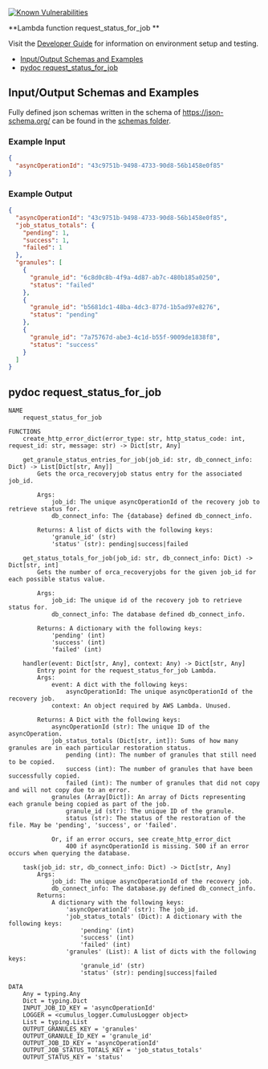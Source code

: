 [![Known Vulnerabilities](https://snyk.io/test/github/nasa/cumulus-orca/badge.svg?targetFile=tasks/copy_files_to_archive/requirements.txt)](https://snyk.io/test/github/nasa/cumulus-orca?targetFile=tasks/copy_files_to_archive/requirements.txt)

**Lambda function request_status_for_job **

Visit the [Developer Guide](https://nasa.github.io/cumulus-orca/docs/developer/development-guide/code/contrib-code-intro) for information on environment setup and testing.

- [Input/Output Schemas and Examples](#input-output-schemas)
- [pydoc request_status_for_job](#pydoc)

<a name="input-output-schemas"></a>
## Input/Output Schemas and Examples
Fully defined json schemas written in the schema of https://json-schema.org/ can be found in the [schemas folder](schemas).

### Example Input
```json
{
  "asyncOperationId": "43c9751b-9498-4733-90d8-56b1458e0f85"
}
```

### Example Output
```json
{
  "asyncOperationId": "43c9751b-9498-4733-90d8-56b1458e0f85",
  "job_status_totals": {
    "pending": 1,
    "success": 1,
    "failed": 1
  },
  "granules": [
    {
      "granule_id": "6c8d0c8b-4f9a-4d87-ab7c-480b185a0250",
      "status": "failed"
    },
    {
      "granule_id": "b5681dc1-48ba-4dc3-877d-1b5ad97e8276",
      "status": "pending"
    },
    {
      "granule_id": "7a75767d-abe3-4c1d-b55f-9009de1838f8",
      "status": "success"
    }
  ]
}
```
<a name="pydoc"></a>
## pydoc request_status_for_job
```
NAME
    request_status_for_job

FUNCTIONS
    create_http_error_dict(error_type: str, http_status_code: int, request_id: str, message: str) -> Dict[str, Any]
    
    get_granule_status_entries_for_job(job_id: str, db_connect_info: Dict) -> List[Dict[str, Any]]
        Gets the orca_recoveryjob status entry for the associated job_id.
        
        Args:
            job_id: The unique asyncOperationId of the recovery job to retrieve status for.
            db_connect_info: The {database} defined db_connect_info.
        
        Returns: A list of dicts with the following keys:
            'granule_id' (str)
            'status' (str): pending|success|failed
    
    get_status_totals_for_job(job_id: str, db_connect_info: Dict) -> Dict[str, int]
        Gets the number of orca_recoveryjobs for the given job_id for each possible status value.
        
        Args:
            job_id: The unique id of the recovery job to retrieve status for.
            db_connect_info: The database defined db_connect_info.
        
        Returns: A dictionary with the following keys:
            'pending' (int)
            'success' (int)
            'failed' (int)
    
    handler(event: Dict[str, Any], context: Any) -> Dict[str, Any]
        Entry point for the request_status_for_job Lambda.
        Args:
            event: A dict with the following keys:
                asyncOperationId: The unique asyncOperationId of the recovery job.
            context: An object required by AWS Lambda. Unused.
        
        Returns: A Dict with the following keys:
            asyncOperationId (str): The unique ID of the asyncOperation.
            job_status_totals (Dict[str, int]): Sums of how many granules are in each particular restoration status.
                pending (int): The number of granules that still need to be copied.
                success (int): The number of granules that have been successfully copied.
                failed (int): The number of granules that did not copy and will not copy due to an error.
            granules (Array[Dict]): An array of Dicts representing each granule being copied as part of the job.
                granule_id (str): The unique ID of the granule.
                status (str): The status of the restoration of the file. May be 'pending', 'success', or 'failed'.
        
            Or, if an error occurs, see create_http_error_dict
                400 if asyncOperationId is missing. 500 if an error occurs when querying the database.
    
    task(job_id: str, db_connect_info: Dict) -> Dict[str, Any]
        Args:
            job_id: The unique asyncOperationId of the recovery job.
            db_connect_info: The database.py defined db_connect_info.
        Returns:
            A dictionary with the following keys:
                'asyncOperationId' (str): The job_id.
                'job_status_totals' (Dict): A dictionary with the following keys:
                    'pending' (int)
                    'success' (int)
                    'failed' (int)
                'granules' (List): A list of dicts with the following keys:
                    'granule_id' (str)
                    'status' (str): pending|success|failed

DATA
    Any = typing.Any
    Dict = typing.Dict
    INPUT_JOB_ID_KEY = 'asyncOperationId'
    LOGGER = <cumulus_logger.CumulusLogger object>
    List = typing.List
    OUTPUT_GRANULES_KEY = 'granules'
    OUTPUT_GRANULE_ID_KEY = 'granule_id'
    OUTPUT_JOB_ID_KEY = 'asyncOperationId'
    OUTPUT_JOB_STATUS_TOTALS_KEY = 'job_status_totals'
    OUTPUT_STATUS_KEY = 'status'
```
